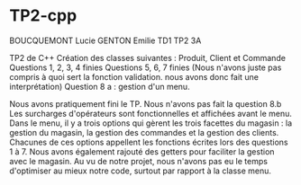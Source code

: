# TP2-cpp
BOUCQUEMONT Lucie
GENTON Emilie
TD1 TP2 3A

TP2 de C++
Création des classes suivantes : Produit, Client et Commande
Questions 1, 2, 3, 4 finies
Questions 5, 6, 7 finies (Nous n'avons juste pas compris à quoi sert la fonction validation. nous avons donc fait une interprétation)
Question 8 a : gestion d'un menu.

Nous avons pratiquement fini le TP. Nous n'avons pas fait la question 8.b
Les surcharges d'opérateurs sont fonctionnelles et affichées avant le menu.
Dans le menu, il y a trois options qui gèrent les trois facettes du magasin : la gestion du magasin, la gestion des commandes et la gestion des clients. Chacunes de ces options appellent les fonctions écrites lors des questions 1 à 7. Nous avons également rajouté des getters pour faciliter la gestion avec le magasin.
Au vu de notre projet, nous n'avons pas eu le temps d'optimiser au mieux notre code, surtout par rapport à la classe menu.
 
